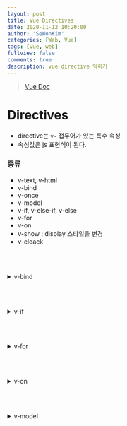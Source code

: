 ```yaml
---
layout: post
title: Vue Directives
date: 2020-11-12 10:20:00
author: 'SeWonKim'
categories: [Web, Vue]
tags: [vue, web]
fullview: false
comments: true
description: vue directive 익히기
---
```


> [Vue Doc](https://kr.vuejs.org/v2/guide/index.html)

# Directives

- directive는 `v-` 접두어가 있는 특수 속성
- 속성값은 js 표현식이 된다.

### 종류

- v-text, v-html
- v-bind
- v-once
- v-model
- v-if, v-else-if, v-else
- v-for
- v-on
- v-show : display 스타일을 변경
- v-cloack

&nbsp;  
&nbsp;

<details>
<summary>v-bind</summary>
<div markdown="1">

```html
<div id="app">
  <input type="text" v-bind:value="message" />
</div>

<script>
  var app2 = new Vue({
    el: '#app',
    data: {
      message: '이 페이지는 ' + new Date() + ' 에 로드 되었습니다',
    },
  });
</script>
```

- DOM과 vue를 연결. input의 value attribute에 data를 바인딩한다.
- 보통 element의 attribute에 data를 바인딩한다.
- : 는 v-bind의 약어. `v-bind:value`를 `:value` 이런식으로 쓸 수 있다.

</div>
</details>

&nbsp;  
&nbsp;

<details>
<summary>v-if</summary>
<div markdown="1">

```html
<div id="app-3">
  <p v-if="seen">이제 나를 볼 수 있어요</p>
</div>

<script>
  var app3 = new Vue({
    el: '#app-3',
    data: {
      seen: true,
    },
  });
</script>
```

- if 값이 false이면 아예 element를 만들지 않는다. (v-show는 element를 만드는데 보여주지는 않음)

</div>
</details>

&nbsp;  
&nbsp;

<details>
<summary>v-for</summary>
<div markdown="1">

```html
<div id="app-4">
  <ol>
    <li v-for="todo in todos">{{ todo.text }}</li>
  </ol>
</div>

<script>
  var app4 = new Vue({
    el: '#app-4',
    data: {
      todos: [
        { text: 'JavaScript 배우기' },
        { text: 'Vue 배우기' },
        { text: '무언가 멋진 것을 만들기' },
      ],
    },
  });
</script>
```

- v-for를 사용해 동적으로 데이터 바인딩이 가능하다.

</div>
</details>

&nbsp;  
&nbsp;

<details>
<summary>v-on</summary>
<div markdown="1">

```html
<div id="app-5">
  <p>{{ message }}</p>
  <button v-on:click="reverseMessage">메시지 뒤집기</button>
</div>

<script>
  var app5 = new Vue({
    el: '#app-5',
    data: {
      message: '안녕하세요! Vue.js!',
    },
    methods: {
      reverseMessage: function () {
        this.message = this.message.split('').reverse().join('');
      },
    },
  });
</script>
```

- v-on으로 event handling 가능
- v-on과 methods 사용법 익숙해지기!
- @는 v-on의 약어. `v-on:click`을 `@click` 이런식으로 쓸 수 있다.

</div>
</details>

&nbsp;  
&nbsp;

<details>
<summary>v-model</summary>
<div markdown="1">

```html
<div id="app-6">
  <p>{{ message }}</p>
  <input v-model="message" />
</div>

<script>
  var app6 = new Vue({
    el: '#app-6',
    data: {
      message: '안녕하세요 Vue!',
    },
  });
</script>
```

- `v-model = v-bind + v-on` : Data binding이 양방향으로 된다.
- input, textarea, checkbox, select, style 요소의 class에서만 사용 가능
- v-model.lazy : 입력할 때마다 업데이트 하지 않고, 입력이 다 끝나고 한 번에 업데이트 될 수 있게 해준다.
- v-model.number : 받은 값을 자동으로 number 자료형으로 바꿔준다.
- v-model.trim : 받은 값에 만약 공백이 여러칸 있다면, 한 칸으로 바꿔준다.
</div>
</details>

